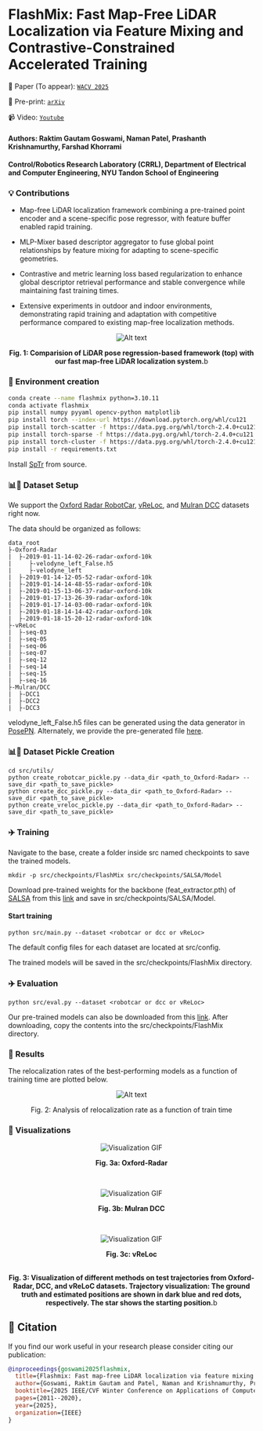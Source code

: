 # FlashMix: Fast Map-Free LiDAR Localization via Feature Mixing and Contrastive-Constrained Accelerated Training

📖 Paper (To appear): [`WACV 2025`]()

📖 Pre-print: [``arXiv``](https://arxiv.org/abs/2410.00702)

📹 Video: [`Youtube`](https://youtu.be/mhXR8Lqm8Sk)

#### Authors: Raktim Gautam Goswami, Naman Patel, Prashanth Krishnamurthy, Farshad Khorrami 

#### Control/Robotics Research Laboratory (CRRL), Department of Electrical and Computer Engineering, NYU Tandon School of Engineering

### 💡 Contributions
- Map-free LiDAR localization framework combining a pre-trained point encoder and a scene-specific pose regressor, with feature buffer enabled rapid training.
- MLP-Mixer based descriptor aggregator to fuse global point relationships by feature mixing for adapting to scene-specific geometries.
- Contrastive and metric learning loss based regularization to enhance global descriptor retrieval performance and stable convergence while maintaining fast training times.

- Extensive experiments in outdoor and indoor environments, demonstrating rapid training and adaptation with competitive performance compared to existing map-free localization methods.

<center>
<img src="assets/flow.png" alt="Alt text" />
<p><b>Fig. 1: Comparision of LiDAR pose regression-based framework (top) with our fast map-free LiDAR localization system.</b>b</p>
</center>

### 🔨 Environment creation

```bash
conda create --name flashmix python=3.10.11
conda activate flashmix
pip install numpy pyyaml opencv-python matplotlib
pip install torch --index-url https://download.pytorch.org/whl/cu121
pip install torch-scatter -f https://data.pyg.org/whl/torch-2.4.0+cu121.html
pip install torch-sparse -f https://data.pyg.org/whl/torch-2.4.0+cu121.html
pip install torch-cluster -f https://data.pyg.org/whl/torch-2.4.0+cu121.html
pip install -r requirements.txt
```
Install [SpTr](https://github.com/dvlab-research/SparseTransformer) from source.


### 📊💾  Dataset Setup

We support the [Oxford Radar RobotCar](https://oxford-robotics-institute.github.io/radar-robotcar-dataset/datasets), [vReLoc](https://github.com/loveoxford/vReLoc), and [Mulran DCC](https://sites.google.com/view/mulran-pr/download) datasets right now.


The data should be organized as follows: 

```
data_root
├-Oxford-Radar
|  ├-2019-01-11-14-02-26-radar-oxford-10k
|     ├-velodyne_left_False.h5
|     ├-velodyne_left
|  ├-2019-01-14-12-05-52-radar-oxford-10k
|  ├-2019-01-14-14-48-55-radar-oxford-10k 
|  ├-2019-01-15-13-06-37-radar-oxford-10k
|  ├-2019-01-17-13-26-39-radar-oxford-10k
|  ├-2019-01-17-14-03-00-radar-oxford-10k
|  ├-2019-01-18-14-14-42-radar-oxford-10k
|  ├-2019-01-18-15-20-12-radar-oxford-10k
├-vReLoc
|  ├-seq-03
|  ├-seq-05
|  ├-seq-06
|  ├-seq-07
|  ├-seq-12
|  ├-seq-14
|  ├-seq-15
|  ├-seq-16
├-Mulran/DCC
|  ├-DCC1
|  ├-DCC2
|  ├-DCC3
```
velodyne_left_False.h5 files can be generated using the data generator in [PosePN](https://github.com/PSYZ1234/PosePN). Alternately, we provide the pre-generated file [here](https://drive.google.com/drive/folders/10yD_wLAsReZMeVi5PAFR0tbPfvIWfq1D?usp=drive_link).

### 📊💾 Dataset Pickle Creation
```
cd src/utils/
python create_robotcar_pickle.py --data_dir <path_to_Oxford-Radar> --save_dir <path_to_save_pickle>
python create_dcc_pickle.py --data_dir <path_to_Oxford-Radar> --save_dir <path_to_save_pickle>
python create_vreloc_pickle.py --data_dir <path_to_Oxford-Radar> --save_dir <path_to_save_pickle>
```

### ✈️ Training
Navigate to the base, create a folder inside src named checkpoints to save the trained models.
```
mkdir -p src/checkpoints/FlashMix src/checkpoints/SALSA/Model 
```
Download pre-trained weights for the backbone (feat_extractor.pth) of [SALSA](https://github.com/raktimgg/SALSA/tree/main) from this [link](https://drive.google.com/drive/folders/1lehq0Hki75i7U_Twhd5uxxz37WvcRzGa) and save in src/checkpoints/SALSA/Model.

#### Start training
```
python src/main.py --dataset <robotcar or dcc or vReLoc>
```
The default config files for each dataset are located at src/config.

The trained models will be saved in the src/checkpoints/FlashMix directory.


### ✈️ Evaluation
```
python src/eval.py --dataset <robotcar or dcc or vReLoc>
```
Our pre-trained models can also be downloaded from this [link](https://drive.google.com/drive/folders/10yD_wLAsReZMeVi5PAFR0tbPfvIWfq1D?usp=drive_link). After downloading, copy the contents into the src/checkpoints/FlashMix directory.

### 📝 Results
The relocalization rates of the best-performing models as a function of training time are plotted below.
<center>
<img src="assets/time_results.png" alt="Alt text" />
<p>Fig. 2: Analysis of relocalization rate as a function of train time</p>
</center>

### 🌈 Visualizations
<center> 
    <img src="assets/robotcar.gif" alt="Visualization GIF" /> 
    <p><b>Fig. 3a: Oxford-Radar</b></p>
</center>

<br> <!-- Add space using line breaks -->

<center> 
    <img src="assets/dcc.gif" alt="Visualization GIF" /> 
    <p><b>Fig. 3b: Mulran DCC</b></p>
</center>

<br> <!-- Add space using line breaks -->

<center> 
    <img src="assets/vReLoc.gif" alt="Visualization GIF" /> 
    <p><b>Fig. 3c: vReLoc</b></p>
</center>
<br> <!-- Add space using line breaks -->
<center><b>Fig. 3: Visualization of different methods on test trajectories from Oxford-Radar, DCC, and vReLoC datasets. Trajectory visualization: The ground truth and estimated positions are shown in dark blue and red dots, respectively. The star shows the starting position.</b>b</center>


## 📧 Citation

If you find our work useful in your research please consider citing our publication:
```bibtex
@inproceedings{goswami2025flashmix,
  title={Flashmix: Fast map-free LiDAR localization via feature mixing and contrastive-constrained accelerated training},
  author={Goswami, Raktim Gautam and Patel, Naman and Krishnamurthy, Prashanth and Khorrami, Farshad},
  booktitle={2025 IEEE/CVF Winter Conference on Applications of Computer Vision (WACV)},
  pages={2011--2020},
  year={2025},
  organization={IEEE}
}